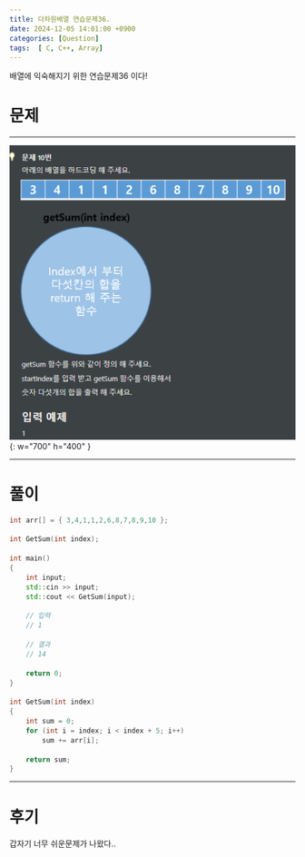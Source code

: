 ```yaml
---
title: 다차원배열 연습문제36.
date: 2024-12-05 14:01:00 +0900
categories: [Question]  
tags:  [ C, C++, Array]
---
```


배열에 익숙해지기 위한 연습문제36 이다!

# 문제   
---------------------------------------
![Desktop View](/assets/img/Array35.png){: w="700" h="400" }

---------------------------------------

# 풀이

```c++
int arr[] = { 3,4,1,1,2,6,8,7,8,9,10 };

int GetSum(int index);

int main()
{
    int input;
    std::cin >> input;
    std::cout << GetSum(input);
    
    // 입력
    // 1

    // 결과
    // 14

    return 0;
}

int GetSum(int index)
{
    int sum = 0;
    for (int i = index; i < index + 5; i++)
        sum += arr[i];
    
    return sum;
}
```
---------------------------------------

# 후기

갑자기 너무 쉬운문제가 나왔다..
